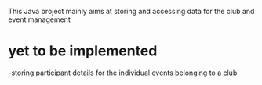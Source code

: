 This Java project mainly aims at storing and accessing data for the club and event management

# yet to be implemented
-storing participant details for the individual events belonging to a club 
